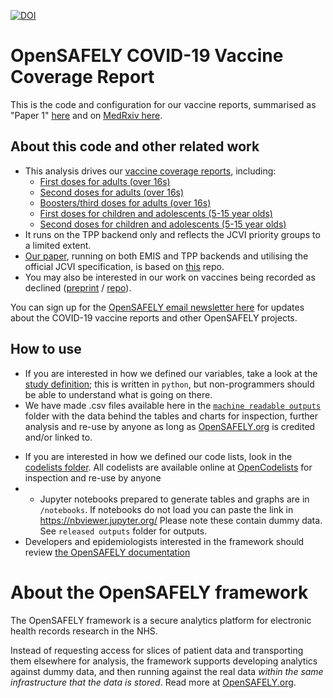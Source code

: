 [![DOI](https://zenodo.org/badge/DOI/10.5281/zenodo.7547923.svg)](https://doi.org/10.5281/zenodo.7547923)

# OpenSAFELY COVID-19 Vaccine Coverage Report

This is the code and configuration for our vaccine reports, summarised as "Paper 1" [here](https://opensafely.org/research/2021/covid-vaccine-coverage/) and on [MedRxiv here](https://www.medrxiv.org/content/10.1101/2021.01.25.21250356v2). 

## About this code and other related work

* This analysis drives our [vaccine coverage reports](https://reports.opensafely.org/reports/vaccine-coverage-index/), including:
    - [First doses for adults (over 16s)](https://reports.opensafely.org/reports/vaccine-coverage/)
    - [Second doses for adults (over 16s)](https://reports.opensafely.org/reports/vaccine-coverage-second-doses/)
    - [Boosters/third doses for adults (over 16s)](https://reports.opensafely.org/reports/vaccine-coverage-thirdbooster-doses/)
    - [First doses for children and adolescents (5-15 year olds)](https://reports.opensafely.org/reports/vaccine-coverage-children-1st-dose/)
    - [Second doses for children and adolescents (5-15 year olds)](https://reports.opensafely.org/reports/vaccine-coverage-children-2nd-dose/)
* It runs on the TPP backend only and reflects the JCVI priority groups to a limited extent. 
* [Our paper](https://bjgp.org/content/72/714/e51), running on both EMIS and TPP backends and utilising the official JCVI specification, is based on [this](https://github.com/opensafely/covid19-vaccine-coverage-tpp-emis) repo. 
* You may also be interested in our work on vaccines being recorded as declined ([preprint](https://www.medrxiv.org/content/10.1101/2021.08.05.21259863v1) / [repo](https://github.com/opensafely/covid-vaccine-not-received)).

You can sign up for the [OpenSAFELY email newsletter here](https://opensafely.org/contact/) for updates about the COVID-19 vaccine reports and other OpenSAFELY projects.

## How to use
- If you are interested in how we defined our variables, take a look at the [study definition](analysis/study_definition_delivery.py); this is written in `python`, but non-programmers should be able to understand what is going on there.
- We have made .csv files available here in the [`machine readable outputs`](https://github.com/opensafely/nhs-covid-vaccination-coverage/tree/master/released-outputs/machine_readable_outputs) folder with the data behind the tables and charts for inspection, further analysis and re-use by anyone as long as [OpenSAFELY.org](https://opensafely.org/) is credited and/or linked to.
* If you are interested in how we defined our code lists, look in the [codelists folder](./codelists/). All codelists are available online at [OpenCodelists](https://codelists.opensafely.org/) for inspection and re-use by anyone 
* - Jupyter notebooks prepared to generate tables and graphs are in `/notebooks`. If notebooks do not load you can paste the link in https://nbviewer.jupyter.org/ Please note these contain dummy data. See `released outputs` folder for outputs.
* Developers and epidemiologists interested in the framework should review [the OpenSAFELY documentation](https://docs.opensafely.org)

# About the OpenSAFELY framework

The OpenSAFELY framework is a secure analytics platform for
electronic health records research in the NHS.

Instead of requesting access for slices of patient data and
transporting them elsewhere for analysis, the framework supports
developing analytics against dummy data, and then running against the
real data *within the same infrastructure that the data is stored*.
Read more at [OpenSAFELY.org](https://opensafely.org). 

